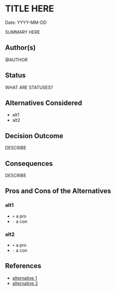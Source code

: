 # TITLE HERE

Date: YYYY-MM-DD

SUMMARY HERE

## Author(s)

@AUTHOR

## Status

WHAT ARE STATUSES?

## Alternatives Considered

* alt1
* alt2

## Decision Outcome

DESCRIBE

## Consequences

DESCRIBE

## Pros and Cons of the Alternatives

### alt1

* `+` a pro
* `-` a con

### alt2

* `+` a pro
* `-` a con

## References

* [alternative 1](https://www.example.com/)
* [alternative 2](https://www.example.com/)